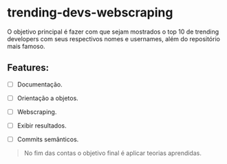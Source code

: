 # trending-devs-webscraping
O objetivo principal é fazer com que sejam mostrados o top 10 de trending developers com seus respectivos nomes e usernames, além do repositório mais famoso.

## Features:
- [ ] Documentação.
- [ ] Orientação a objetos.
- [ ] Webscraping.
- [ ] Exibir resultados.
- [ ] Commits semânticos.



> No fim das contas o objetivo final é aplicar teorias aprendidas.
